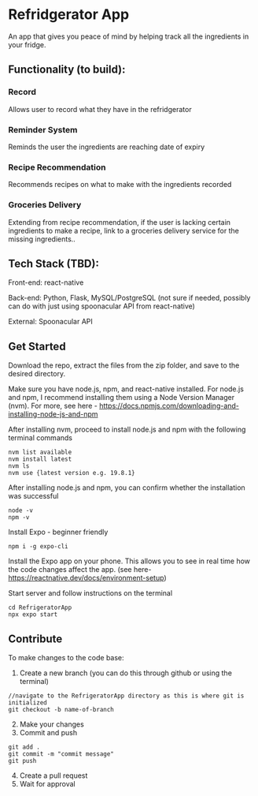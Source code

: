 # Refridgerator App

An app that gives you peace of mind by helping track all the ingredients in your fridge. 

## Functionality (to build):
### Record
Allows user to record what they have in the refridgerator

### Reminder System
Reminds the user the ingredients are reaching date of expiry

### Recipe Recommendation
Recommends recipes on what to make with the ingredients recorded

### Groceries Delivery
Extending from recipe recommendation, if the user is lacking certain ingredients to make a recipe, link to a groceries delivery service for the missing ingredients.. 

## Tech Stack (TBD):
Front-end: react-native

Back-end: Python, Flask, MySQL/PostgreSQL (not sure if needed, possibly can do with just using spoonacular API from react-native)

External: Spoonacular API

## Get Started
Download the repo, extract the files from the zip folder, and save to the desired directory.

Make sure you have node.js, npm, and react-native installed. For node.js and npm, I recommend installing them using a Node Version Manager (nvm). For more, see here - https://docs.npmjs.com/downloading-and-installing-node-js-and-npm

After installing nvm, proceed to install node.js and npm with the following terminal commands
```
nvm list available
nvm install latest
nvm ls
nvm use {latest version e.g. 19.8.1}
```

After installing node.js and npm, you can confirm whether the installation was successful
```
node -v
npm -v
```

Install Expo - beginner friendly
```
npm i -g expo-cli
```
Install the Expo app on your phone. This allows you to see in real time how the code changes affect the app. (see here-https://reactnative.dev/docs/environment-setup)

Start server and follow instructions on the terminal
```
cd RefrigeratorApp
npx expo start
```

## Contribute
To make changes to the code base:
1. Create a new branch (you can do this through github or using the terminal)
```
//navigate to the RefrigeratorApp directory as this is where git is initialized
git checkout -b name-of-branch
```

2. Make your changes
3. Commit and push
```
git add .
git commit -m "commit message"
git push
```
4. Create a pull request
5. Wait for approval
